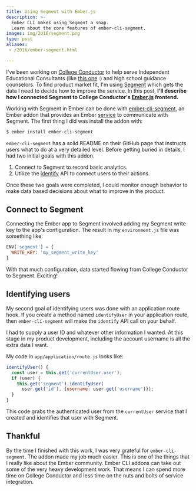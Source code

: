 ```yaml
---
title: Using Segment with Ember.js
description: >-
  Ember CLI makes using Segment a snap.
  Learn about the core features of ember-cli-segment.
images: img/2016/segment.png
type: post
aliases:
 - /2016/ember-segment.html

---
```

I've been working on
[College Conductor](https://www.collegeconductor.com/)
to help serve Independent Educational Consultants
(like [this one](https://laymancollegeconsulting.com/) :)
and high school guidance counselors.
To find product market fit,
I'm using [Segment](https://segment.com/)
which gets the data I need
to decide how to improve the service.
In this post,
**I'll describe how I connected Segment
to College Conductor's
[Ember.js](http://emberjs.com/) frontend.**

Working with Segment in Ember can be done with
[ember-cli-segment](https://github.com/josemarluedke/ember-cli-segment),
an Ember addon that provides an Ember
[service](https://guides.emberjs.com/v2.1.0/applications/services/)
to communicate with Segment.
The first thing I did was install the addon with:

```bash
$ ember install ember-cli-segment
```

`ember-cli-segment` has a solid README on their GitHub page
that instructs users what to do at a very detailed level.
Before getting buried in details,
I had two initial goals with this addon.

1. Connect to Segment to record basic analytics.
2. Utilize the [identify](https://segment.com/docs/sources/server/http/#identify)
   API to connect users to their actions.

Once these two goals were completed,
I could monitor enough behavior
to make data based decisions
about what to improve
in the product.

## Connect to Segment

Connecting the Ember app to Segment involved adding my Segment write key
to the app's configuration. The result
in my `environment.js` file
was something like:

```javascript
ENV['segment'] = {
  WRITE_KEY: 'my_segment_write_key'
}
```

With that much configuration,
data started flowing from College Conductor to Segment.
Exciting!

## Identifying users

My second goal of identifying users
was done with an application route hook.
If you create a method named `identifyUser`
in your application route,
then `ember-cli-segment` will make the `identify` API call
on your behalf.

I had to supply a user ID
and whatever other information I wanted.
At this stage in my product development,
including the account username
is all the extra data I want.

My code in `app/application/route.js` looks like:

```javascript
identifyUser() {
  const user = this.get('currentUser.user');
  if (user) {
    this.get('segment').identifyUser(
      user.get('id'), {username: user.get('username')});
  }
}
```

This code grabs the authenticated user
from the `currentUser` service
that I created
and identifies that user with Segment.

## Thankful

By the time I finished
with this work,
I was very grateful for `ember-cli-segment`.
The addon made my job much easier.
This is one of the things that I really like
about the Ember community.
Ember CLI addons can take out some
of the very heavy development work.
That means I can spend more time
on College Conductor
and less time on the nuts and bolts
of service integration.
